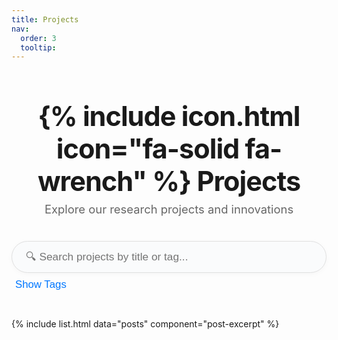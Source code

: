 ```yaml
---
title: Projects
nav:
  order: 3
  tooltip:
---
```


<div class="projects-header">
  <h1>{% include icon.html icon="fa-solid fa-wrench" %} Projects</h1>
  <p class="subtitle">Explore our research projects and innovations</p>
</div>

<div class="search-section">
  <div class="search-container">
    <input type="text" id="project-search" placeholder="🔍 Search projects by title or tag..." autocomplete="off">
    <div class="search-suggestions" id="search-suggestions"></div>
  </div>
  <div class="tags-collapsible">
    <button id="tags-toggle-btn" class="tags-toggle-btn">
      <span class="toggle-text">Show Tags</span>
      <i class="fa-solid fa-chevron-down"></i>
    </button>
    <div class="tags-content" id="tags-content">
      <!-- Tags will be rendered here by JS for better control -->
    </div>
  </div>
</div>

<div class="search-info" id="search-info"></div>

<div class="projects-list" id="projects-list">
  {% include list.html data="posts" component="post-excerpt" %}
</div>

<link rel="stylesheet" href="https://cdnjs.cloudflare.com/ajax/libs/font-awesome/6.4.2/css/all.min.css">
<script src="https://cdn.jsdelivr.net/npm/fuse.js@6.6.2"></script>
<script>
document.addEventListener('DOMContentLoaded', function() {
  // --- Collapsible tags ---
  const tagsToggleBtn = document.getElementById('tags-toggle-btn');
  const tagsContent = document.getElementById('tags-content');
  const toggleText = tagsToggleBtn.querySelector('.toggle-text');
  const toggleIcon = tagsToggleBtn.querySelector('i');
  let tagsExpanded = false;

  // --- Gather tags and projects ---
  // Wait for posts to render (in case of async includes)
  setTimeout(() => {
    const projectEls = Array.from(document.querySelectorAll('.post-excerpt'));
    const allTags = new Set();
    const projects = projectEls.map(post => {
      const title = post.querySelector('h3')?.textContent?.trim() || '';
      const tags = Array.from(post.querySelectorAll('.tag')).map(tag => {
        const t = tag.textContent.trim();
        allTags.add(t);
        return t;
      });
      return { title, tags, element: post };
    });
    const tagsArr = Array.from(allTags).sort();

    // --- Render tags as pills ---
    function renderTags() {
      tagsContent.innerHTML = tagsArr.map(tag =>
        `<span class="tag-pill" data-tag="${tag}">${tag}</span>`
      ).join('');
    }
    function clearTags() {
      tagsContent.innerHTML = '';
    }

    // --- Tag click filters projects ---
    tagsContent.addEventListener('click', e => {
      if (e.target.classList.contains('tag-pill')) {
        const tag = e.target.dataset.tag;
        searchInput.value = tag;
        filterProjects(tag);
        suggestionsContainer.classList.remove('active');
      }
    });

    // --- Collapsible tags logic ---
    tagsToggleBtn.addEventListener('click', () => {
      tagsExpanded = !tagsExpanded;
      if (tagsExpanded) {
        tagsContent.classList.add('expanded');
        tagsContent.style.maxHeight = tagsContent.scrollHeight + "px";
        toggleText.textContent = 'Hide Tags';
        toggleIcon.classList.remove('fa-chevron-down');
        toggleIcon.classList.add('fa-chevron-up');
        renderTags();
      } else {
        tagsContent.classList.remove('expanded');
        tagsContent.style.maxHeight = null;
        toggleText.textContent = 'Show Tags';
        toggleIcon.classList.remove('fa-chevron-up');
        toggleIcon.classList.add('fa-chevron-down');
        clearTags();
      }
    });

    // --- Smart search with suggestions ---
    const searchInput = document.getElementById('project-search');
    const suggestionsContainer = document.getElementById('search-suggestions');
    const projectsList = document.getElementById('projects-list');

    // Fuse for projects and tags
    const fuse = new Fuse([
      ...projects.map(p => ({ type: 'project', value: p.title })),
      ...tagsArr.map(t => ({ type: 'tag', value: t }))
    ], {
      keys: ['value'],
      threshold: 0.3,
      includeScore: true
    });

    function filterProjects(query) {
      const q = query.trim().toLowerCase();
      let visibleCount = 0;
      projectEls.forEach(post => {
        post.style.display = '';
        const title = post.querySelector('h3')?.textContent?.toLowerCase() || '';
        const tags = Array.from(post.querySelectorAll('.tag')).map(tag => tag.textContent.toLowerCase());
        if (q && !title.includes(q) && !tags.some(t => t.includes(q))) {
          post.style.display = 'none';
        } else {
          visibleCount++;
        }
      });
      // Show info if no results
      const info = document.getElementById('search-info');
      if (q && visibleCount === 0) {
        info.textContent = 'No projects found.';
      } else {
        info.textContent = '';
      }
    }

    searchInput.addEventListener('input', (e) => {
      const value = e.target.value.trim();
      if (value.length < 1) {
        suggestionsContainer.classList.remove('active');
        filterProjects('');
        return;
      }
      const results = fuse.search(value).slice(0, 8);
      if (results.length > 0) {
        suggestionsContainer.innerHTML = results.map(r =>
          `<div class="suggestion-item" data-type="${r.item.type}" data-value="${r.item.value}">
            ${r.item.type === 'tag' ? '<i class="fa fa-tag"></i> ' : '<i class="fa fa-file-alt"></i> '}
            ${r.item.value}
          </div>`
        ).join('');
        suggestionsContainer.classList.add('active');
      } else {
        suggestionsContainer.classList.remove('active');
      }
      // If user types a tag, filter by tag, else by text
      filterProjects(value);
    });

    suggestionsContainer.addEventListener('mousedown', (e) => {
      if (e.target.classList.contains('suggestion-item')) {
        const val = e.target.dataset.value;
        searchInput.value = val;
        filterProjects(val);
        suggestionsContainer.classList.remove('active');
      }
    });

    document.addEventListener('click', (e) => {
      if (!searchInput.contains(e.target) && !suggestionsContainer.contains(e.target)) {
        suggestionsContainer.classList.remove('active');
      }
    });
  }, 0); // End setTimeout
});
</script>

<style>
.projects-header {
  text-align: center;
  margin-bottom: 2.5rem;
}
.projects-header h1 {
  font-size: 2.7rem;
  font-weight: 700;
  letter-spacing: -1px;
  margin-bottom: 0.5rem;
}
.projects-header .subtitle {
  color: #666;
  font-size: 1.15rem;
  margin-top: 0;
}
.search-section {
  max-width: 650px;
  margin: 0 auto 2.5rem;
}
.search-container {
  position: relative;
  margin-bottom: 0.5rem;
}
#project-search {
  width: 100%;
  padding: 14px 22px;
  border: 1.5px solid #e0e0e0;
  border-radius: 30px;
  font-size: 1.08rem;
  background: #fafbfc;
  transition: border 0.2s;
  box-shadow: 0 2px 8px 0 rgba(0,0,0,0.03);
}
#project-search:focus {
  border: 1.5px solid #0077ff;
  outline: none;
  background: #fff;
}
.search-suggestions {
  position: absolute;
  top: 110%;
  left: 0;
  right: 0;
  background: #fff;
  border-radius: 12px;
  box-shadow: 0 8px 24px rgba(0,0,0,0.08);
  z-index: 1000;
  max-height: 260px;
  overflow-y: auto;
  display: none;
  border: 1px solid #e0e0e0;
}
.search-suggestions.active {
  display: block;
}
.suggestion-item {
  padding: 11px 20px;
  cursor: pointer;
  font-size: 1.04rem;
  display: flex;
  align-items: center;
  gap: 0.6em;
  color: #222;
  transition: background 0.15s;
}
.suggestion-item:hover {
  background: #f3f7fa;
}
.tags-collapsible {
  margin-top: 0.5rem;
  text-align: left;
}
.tags-toggle-btn {
  background: none;
  border: none;
  color: #0077ff;
  font-size: 1.05rem;
  cursor: pointer;
  display: flex;
  align-items: center;
  gap: 0.5em;
  margin-bottom: 0.2rem;
  font-weight: 500;
  transition: color 0.2s;
}
.tags-toggle-btn:hover {
  color: #0056b3;
}
.tags-content {
  max-height: 0;
  overflow: hidden;
  transition: max-height 0.35s cubic-bezier(.4,0,.2,1);
  margin-bottom: 0.5rem;
  padding-left: 2px;
}
.tags-content.expanded {
  /* Remove fixed max-height, let JS set it dynamically */
  padding-top: 0.5em;
}
.tag-pill {
  display: inline-block;
  background: linear-gradient(90deg,#e3f0ff 0,#f7faff 100%);
  color: #0077ff;
  border-radius: 18px;
  padding: 6px 16px;
  font-size: 0.98rem;
  margin: 0 7px 7px 0;
  cursor: pointer;
  border: 1px solid #d0e6ff;
  transition: background 0.18s, color 0.18s;
  font-weight: 500;
}
.tag-pill:hover {
  background: #0077ff;
  color: #fff;
}
.projects-list {
  margin-top: 2.5rem;
}
@media (max-width: 600px) {
  .projects-header h1 { font-size: 2rem; }
  .search-section { max-width: 98vw; }
  .tag-pill { font-size: 0.93rem; padding: 5px 12px; }
}
</style>